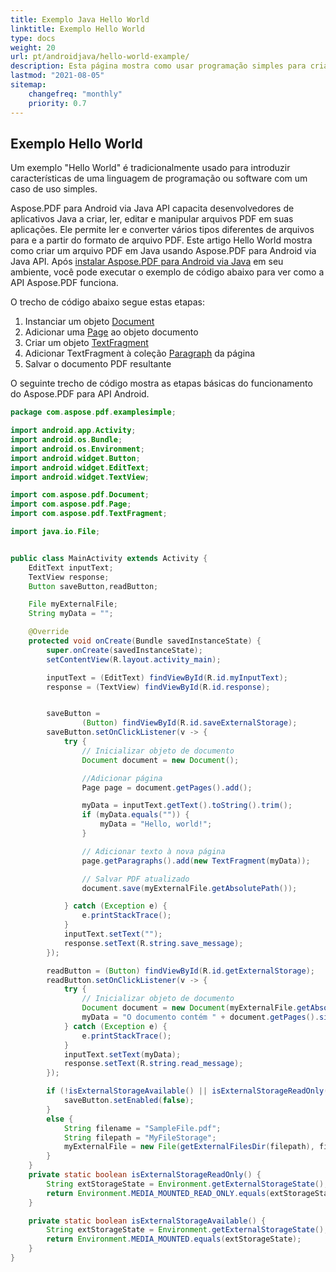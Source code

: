 ```yaml
---
title: Exemplo Java Hello World
linktitle: Exemplo Hello World
type: docs
weight: 20
url: pt/androidjava/hello-world-example/
description: Esta página mostra como usar programação simples para criar um documento PDF contendo o texto - Hello World usando Aspose.PDF para Android.
lastmod: "2021-08-05"
sitemap:
    changefreq: "monthly"
    priority: 0.7
---
```


## Exemplo Hello World

Um exemplo "Hello World" é tradicionalmente usado para introduzir características de uma linguagem de programação ou software com um caso de uso simples.

Aspose.PDF para Android via Java API capacita desenvolvedores de aplicativos Java a criar, ler, editar e manipular arquivos PDF em suas aplicações. Ele permite ler e converter vários tipos diferentes de arquivos para e a partir do formato de arquivo PDF. Este artigo Hello World mostra como criar um arquivo PDF em Java usando Aspose.PDF para Android via Java API.
Após [instalar Aspose.PDF para Android via Java](/pdf/androidjava/installation/) em seu ambiente, você pode executar o exemplo de código abaixo para ver como a API Aspose.PDF funciona.

O trecho de código abaixo segue estas etapas:

1. Instanciar um objeto [Document](https://reference.aspose.com/pdf/java/com.aspose.pdf/class-use/Document)
1. Adicionar uma [Page](https://reference.aspose.com/pdf/java/com.aspose.pdf.class-use/page) ao objeto documento
1. Criar um objeto [TextFragment](https://reference.aspose.com/pdf/java/com.aspose.pdf.class-use/TextFragment)
1. Adicionar TextFragment à coleção [Paragraph](https://reference.aspose.com/pdf/java/com.aspose.pdf/Paragraphs) da página
1. Salvar o documento PDF resultante

O seguinte trecho de código mostra as etapas básicas do funcionamento do Aspose.PDF para API Android.

```java
package com.aspose.pdf.examplesimple;

import android.app.Activity;
import android.os.Bundle;
import android.os.Environment;
import android.widget.Button;
import android.widget.EditText;
import android.widget.TextView;

import com.aspose.pdf.Document;
import com.aspose.pdf.Page;
import com.aspose.pdf.TextFragment;

import java.io.File;


public class MainActivity extends Activity {
    EditText inputText;
    TextView response;
    Button saveButton,readButton;

    File myExternalFile;
    String myData = "";

    @Override
    protected void onCreate(Bundle savedInstanceState) {
        super.onCreate(savedInstanceState);
        setContentView(R.layout.activity_main);

        inputText = (EditText) findViewById(R.id.myInputText);
        response = (TextView) findViewById(R.id.response);


        saveButton =
                (Button) findViewById(R.id.saveExternalStorage);
        saveButton.setOnClickListener(v -> {
            try {
                // Inicializar objeto de documento
                Document document = new Document();

                //Adicionar página
                Page page = document.getPages().add();

                myData = inputText.getText().toString().trim();
                if (myData.equals("")) {
                    myData = "Hello, world!";
                }

                // Adicionar texto à nova página
                page.getParagraphs().add(new TextFragment(myData));

                // Salvar PDF atualizado
                document.save(myExternalFile.getAbsolutePath());

            } catch (Exception e) {
                e.printStackTrace();
            }
            inputText.setText("");
            response.setText(R.string.save_message);
        });

        readButton = (Button) findViewById(R.id.getExternalStorage);
        readButton.setOnClickListener(v -> {
            try {
                // Inicializar objeto de documento
                Document document = new Document(myExternalFile.getAbsolutePath());
                myData = "O documento contém " + document.getPages().size() + " página(s).";
            } catch (Exception e) {
                e.printStackTrace();
            }
            inputText.setText(myData);
            response.setText(R.string.read_message);
        });

        if (!isExternalStorageAvailable() || isExternalStorageReadOnly()) {
            saveButton.setEnabled(false);
        }
        else {
            String filename = "SampleFile.pdf";
            String filepath = "MyFileStorage";
            myExternalFile = new File(getExternalFilesDir(filepath), filename);
        }
    }
    private static boolean isExternalStorageReadOnly() {
        String extStorageState = Environment.getExternalStorageState();
        return Environment.MEDIA_MOUNTED_READ_ONLY.equals(extStorageState);
    }

    private static boolean isExternalStorageAvailable() {
        String extStorageState = Environment.getExternalStorageState();
        return Environment.MEDIA_MOUNTED.equals(extStorageState);
    }
}
```